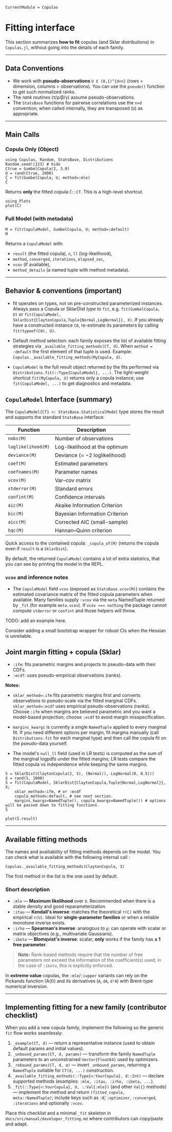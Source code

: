 ```@meta
CurrentModule = Copulas
```

# Fitting interface

This section summarizes **how to fit** copulas (and Sklar distributions) in `Copulas.jl`, without going into the details of each family.

---

## Data Conventions

* We work with **pseudo-observations** `U ∈ (0,1)^{d×n}` (rows = dimension, columns = observations). You can use the `pseudo()` function to get such normalized ranks. 
* The *rank* routines (τ/ρ/β/γ) assume pseudo-observations.
* The `StatsBase` functions for pairwise correlations use the `n×d` convention; when called internally, they are transposed (`U`) as appropriate.

---

## Main Calls

### Copula Only (Object)

```@example fitting_interface
using Copulas, Random, StatsBase, Distributions
Random.seed!(123) # hide
Ctrue = GumbelCopula(2, 3.0)
U = rand(Ctrue, 2000)
Ĉ = fit(GumbelCopula, U; method=:mle)
Ĉ
```

Returns **only** the fitted copula `Ĉ::CT`. This is a high-level shortcut.

```@example fitting_interface
using Plots
plot(Ĉ)
```

### Full Model (with metadata)

```@example fitting_interface
M = fit(CopulaModel, GumbelCopula, U; method=:default)
M
```

Returns a `CopulaModel` with:

* `result` (the fitted copula), `n`, `ll` (log-likelihood),
* `method`, `converged`, `iterations`, `elapsed_sec`,
* `vcov` (if available),
* `method_details` (a named tuple with method metadata).

---

## Behavior & conventions (important)

- fit operates on types, not on pre-constructed parameterized instances. Always pass a Copula or SklarDist *type* to `fit`, e.g. `fit(GumbelCopula, U)` or `fit(CopulaModel, SklarDist{ClaytonCopula,Tuple{Normal,LogNormal}}, X)`. If you already have a constructed instance `C0`, re-estimate its parameters by calling `fit(typeof(C0), U)`.

- Default method selection: each family exposes the list of available fitting strategies via `_available_fitting_methods(CT, d)`. When `method = :default` the first element of that tuple is used. Example: `Copulas._available_fitting_methods(MyCopula, d)`.

- `CopulaModel` is the full result object returned by the fits performed via `Distributions.fit(::Type{CopulaModel}, ...)`. The light-weight shortcut `fit(MyCopula, U)` returns only a copula instance; use `fit(CopulaModel, ...)` to get diagnostics and metadata.

## `CopulaModel` Interface (summary)

The `CopulaModel{CT} <: StatsBase.StatisticalModel` type stores the result and supports the standard `StatsBase` interface:

| Function           | Description                     |
| ------------------ | ------------------------------- |
| `nobs(M)`          | Number of observations          |
| `loglikelihood(M)` | Log-likelihood at the optimum   |
| `deviance(M)`      | Deviance (= −2 loglikelihood)   |
| `coef(M)`          | Estimated parameters            |
| `coefnames(M)`     | Parameter names                 |
| `vcov(M)`          | Var–cov matrix                  |
| `stderror(M)`      | Standard errors                 |
| `confint(M)`       | Confidence intervals            |
| `aic(M)`           | Akaike Information Criterion    |
| `bic(M)`           | Bayesian Information Criterion  |
| `aicc(M)`          | Corrected AIC (small-sample)    |
| `hqc(M)`           | Hannan–Quinn criterion          |


Quick access to the contained copula: `_copula_of(M)` (returns the copula even if `result` is a `SklarDist`).

By default, the returned `CopulaModel` contains a lot of extra statistics, that you can see by printing the model in the REPL. 

### `vcov` and inference notes

- The `CopulaModel` field `vcov` (exposed as `StatsBase.vcov(M)`) contains the estimated covariance matrix of the fitted copula parameters when available. Many families supply `:vcov` via the `meta` NamedTuple returned by `_fit` (for example `meta.vcov`). If `vcov === nothing` the package cannot compute `stderror` or `confint` and those helpers will throw.

TODO: add an example here. 

Consider adding a small bootstrap wrapper for robust CIs when the Hessian is unreliable.

## Joint margin fitting + copula (Sklar)

* `:ifm`: fits parametric margins and projects to pseudo-data with their CDFs.
* `:ecdf`: uses pseudo-empirical observations (ranks).

**Notes:**

- `sklar_method=:ifm` fits parametric margins first and converts observations to pseudo-scale via the fitted marginal CDFs. `sklar_method=:ecdf` uses empirical pseudo-observations (ranks). Choose `:ifm` when margins are believed parametric and you want a model-based projection; choose `:ecdf` to avoid margin misspecification.

- `margins_kwargs` is currently a single `NamedTuple` applied to every marginal fit. If you need different options per margin, fit margins manually (call `Distributions.fit` for each marginal type) and then call the copula fit on the pseudo-data yourself.

- The model's `null_ll` field (used in LR tests) is computed as the sum of the marginal logpdfs under the fitted margins; LR tests compare the fitted copula vs independence while keeping the same margins.

```@example fitting_interface
S = SklarDist(ClaytonCopula(2, 5), (Normal(), LogNormal(0, 0.5)))
X = rand(S, 1000)
Ŝ = fit(CopulaModel, SklarDist{ClaytonCopula,Tuple{Normal,LogNormal}}, X;
	sklar_method=:ifm, # or :ecdf
	copula_method=:default, # see next section. 
	margins_kwargs=NamedTuple(), copula_kwargs=NamedTuple()) # options will be passed down to fitting functions. 
Ŝ
```

```@example fitting_interface
plot(Ŝ.result)
```

---

## Available fitting methods

The names and availiability of fitting methods depends on the model. You can check what is available with the following internal call : 

```@example fitting_interface
Copulas._available_fitting_methods(ClaytonCopula, 3)
```

The first method in the list is the one used by default. 

### Short description

* `:mle` — **Maximum likelihood** over `U`. Recommended when there is a stable density and good reparameterization.
* `:itau` — **Kendall's inverse**: matches the theoretical `τ(C)` with the empirical `τ(U)`. Ideal for **single-parameter families** or when a reliable monotone inverse exists.
* `:irho` — **Spearman's inverse**: analogous to `ρ`; can operate with scalar or matrix objectives (e.g., multivariate Gaussians).
* `:ibeta` — **Blomqvist's inverse**: scalar; **only** works if the family has **≤ 1 free parameter**.

> **Note:** Rank-based methods require that the number of free parameters not exceed the information of the coefficient(s) used; in the case of `:ibeta`, this is explicitly enforced.

In **extreme value** copulas, the `:mle`/`:iupper` variants can rely on the Pickands function (A(t)) and its derivatives (`A`, `dA`, `d²A`) with Brent-type numerical inversion.

---

## Implementing fitting for a new family (contributor checklist)

When you add a new copula family, implement the following so the generic `fit` flow works seamlessly:

1. `_example(CT, d)` — return a representative instance (used to obtain default params and initial values).
2. `_unbound_params(CT, d, params)` — transform the family `NamedTuple` parameters to an unconstrained `Vector{Float64}` used by optimizers.
3. `_rebound_params(CT, d, α)` — invert `_unbound_params`, returning a `NamedTuple` suitable for `CT(d, ...)` construction.
4. `_available_fitting_methods(::Type{<:YourCopula}, d::Int)` — declare supported methods (examples:  `:mle, :itau, :irho, :ibeta, ...`).
5. `_fit(::Type{<:YourCopula}, U, ::Val{:mle})` (and other `Val{}` methods) — implement the method and return `(fitted_copula, meta::NamedTuple)`; include keys such as `:θ̂`, `:optimizer`, `:converged`, `:iterations` and optionally `:vcov`.

Place this checklist and a minimal `_fit` skeleton in `docs/src/manual/developer_fitting.md` where contributors can copy/paste and adapt.
````

